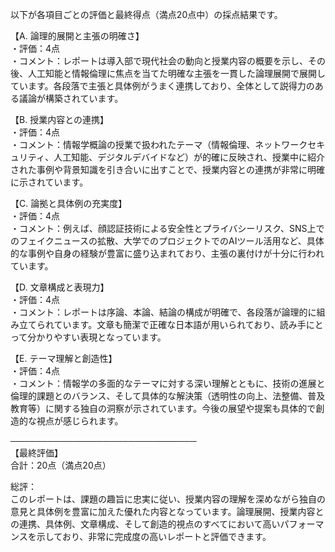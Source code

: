 以下が各項目ごとの評価と最終得点（満点20点中）の採点結果です。

【A. 論理的展開と主張の明確さ】  
・評価：4点  
・コメント：レポートは導入部で現代社会の動向と授業内容の概要を示し、その後、人工知能と情報倫理に焦点を当てた明確な主張を一貫した論理展開で展開しています。各段落で主張と具体例がうまく連携しており、全体として説得力のある議論が構築されています。

【B. 授業内容との連携】  
・評価：4点  
・コメント：情報学概論の授業で扱われたテーマ（情報倫理、ネットワークセキュリティ、人工知能、デジタルデバイドなど）が的確に反映され、授業中に紹介された事例や背景知識を引き合いに出すことで、授業内容との連携が非常に明確に示されています。

【C. 論拠と具体例の充実度】  
・評価：4点  
・コメント：例えば、顔認証技術による安全性とプライバシーリスク、SNS上でのフェイクニュースの拡散、大学でのプロジェクトでのAIツール活用など、具体的な事例や自身の経験が豊富に盛り込まれており、主張の裏付けが十分に行われています。

【D. 文章構成と表現力】  
・評価：4点  
・コメント：レポートは序論、本論、結論の構成が明確で、各段落が論理的に組み立てられています。文章も簡潔で正確な日本語が用いられており、読み手にとって分かりやすい表現となっています。

【E. テーマ理解と創造性】  
・評価：4点  
・コメント：情報学の多面的なテーマに対する深い理解とともに、技術の進展と倫理的課題とのバランス、そして具体的な解決策（透明性の向上、法整備、普及教育等）に関する独自の洞察が示されています。今後の展望や提案も具体的で創造的な視点が感じられます。

──────────────────────────────  
【最終評価】  
合計：20点（満点20点）  

総評：  
このレポートは、課題の趣旨に忠実に従い、授業内容の理解を深めながら独自の意見と具体例を豊富に加えた優れた内容となっています。論理展開、授業内容との連携、具体例、文章構成、そして創造的視点のすべてにおいて高いパフォーマンスを示しており、非常に完成度の高いレポートと評価できます。